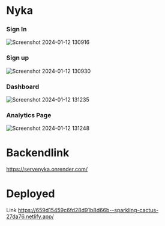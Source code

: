 # Nyka

### Sign In 

![Screenshot 2024-01-12 130916](https://github.com/ak8459/Nyka/assets/87300147/45bcdad4-726e-4331-830a-4408fd0ecdfc)

### Sign up
![Screenshot 2024-01-12 130930](https://github.com/ak8459/Nyka/assets/87300147/3055ddb1-0df5-4c53-aef1-5bf96f0102bf)

### Dashboard
![Screenshot 2024-01-12 131235](https://github.com/ak8459/Nyka/assets/87300147/3c0d8b75-3489-4e04-95e0-6db19bd09da7)


### Analytics Page
![Screenshot 2024-01-12 131248](https://github.com/ak8459/Nyka/assets/87300147/f736dbfc-6b33-449c-a7b5-abc2a056421a)

# Backendlink 
<a>https://servenyka.onrender.com/<a/>

# Deployed 
Link <a>https://659d15459c6fd28d91b8d66b--sparkling-cactus-27da76.netlify.app/<a/>
